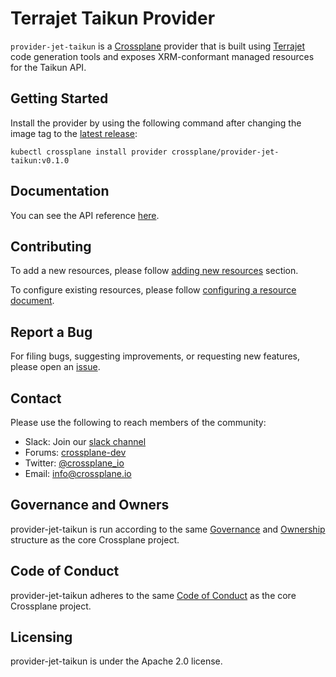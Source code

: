 # Terrajet Taikun Provider

`provider-jet-taikun` is a [Crossplane](https://crossplane.io/) provider that
is built using [Terrajet](https://github.com/crossplane/terrajet) code
generation tools and exposes XRM-conformant managed resources for the
Taikun API.

## Getting Started

Install the provider by using the following command after changing the image tag
to the [latest release](https://github.com/itera-io/provider-jet-taikun/releases):

```
kubectl crossplane install provider crossplane/provider-jet-taikun:v0.1.0
```

## Documentation

You can see the API reference [here](https://doc.crds.dev/github.com/itera-io/provider-jet-taikun).

## Contributing

To add a new resources, please follow [adding new resources](https://github.com/crossplane/terrajet/blob/main/docs/generating-a-provider.md#adding-new-resources) section.

To configure existing resources, please follow [configuring a resource document](https://github.com/crossplane/terrajet/blob/main/docs/configuring-a-resource.md).

## Report a Bug

For filing bugs, suggesting improvements, or requesting new features, please
open an [issue](https://github.com/itera-io/provider-jet-taikun/issues).

## Contact

Please use the following to reach members of the community:

* Slack: Join our [slack channel](https://slack.crossplane.io)
* Forums:
  [crossplane-dev](https://groups.google.com/forum/#!forum/crossplane-dev)
* Twitter: [@crossplane_io](https://twitter.com/crossplane_io)
* Email: [info@crossplane.io](mailto:info@crossplane.io)

## Governance and Owners

provider-jet-taikun is run according to the same
[Governance](https://github.com/crossplane/crossplane/blob/master/GOVERNANCE.md)
and [Ownership](https://github.com/crossplane/crossplane/blob/master/OWNERS.md)
structure as the core Crossplane project.

## Code of Conduct

provider-jet-taikun adheres to the same [Code of
Conduct](https://github.com/crossplane/crossplane/blob/master/CODE_OF_CONDUCT.md)
as the core Crossplane project.

## Licensing

provider-jet-taikun is under the Apache 2.0 license.
